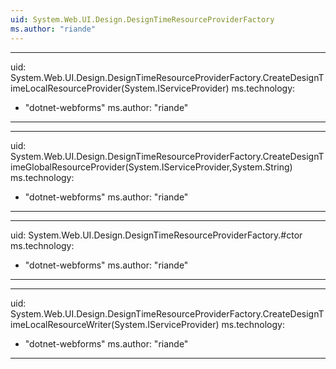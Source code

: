 ```yaml
---
uid: System.Web.UI.Design.DesignTimeResourceProviderFactory
ms.author: "riande"
---
```


---
uid: System.Web.UI.Design.DesignTimeResourceProviderFactory.CreateDesignTimeLocalResourceProvider(System.IServiceProvider)
ms.technology: 
  - "dotnet-webforms"
ms.author: "riande"
---

---
uid: System.Web.UI.Design.DesignTimeResourceProviderFactory.CreateDesignTimeGlobalResourceProvider(System.IServiceProvider,System.String)
ms.technology: 
  - "dotnet-webforms"
ms.author: "riande"
---

---
uid: System.Web.UI.Design.DesignTimeResourceProviderFactory.#ctor
ms.technology: 
  - "dotnet-webforms"
ms.author: "riande"
---

---
uid: System.Web.UI.Design.DesignTimeResourceProviderFactory.CreateDesignTimeLocalResourceWriter(System.IServiceProvider)
ms.technology: 
  - "dotnet-webforms"
ms.author: "riande"
---
